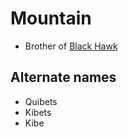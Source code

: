 # Mountain

- Brother of [Black Hawk](black-hawk.md)

## Alternate names

- Quibets
- Kibets
- Kibe
